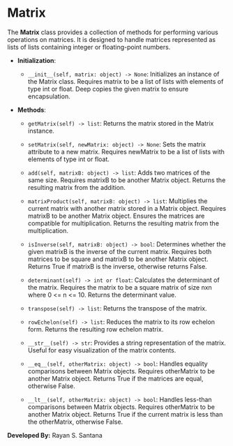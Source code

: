 # Matrix

The <strong>Matrix</strong> class provides a collection of methods for performing various operations on matrices. 
It is designed to handle matrices represented as lists of lists containing integer or 
floating-point numbers.

- <strong>Initialization</strong>:

  - `__init__(self, matrix: object) -> None`:
  Initializes an instance of the Matrix class.
  Requires matrix to be a list of lists with elements of type int or float.
  Deep copies the given matrix to ensure encapsulation.

- <strong>Methods</strong>:

  - `getMatrix(self) -> list`:
  Returns the matrix stored in the Matrix instance.

  - `setMatrix(self, newMatrix: object) -> None`:
  Sets the matrix attribute to a new matrix.
  Requires newMatrix to be a list of lists with elements of type int or float.

  - `add(self, matrixB: object) -> list`:
  Adds two matrices of the same size.
  Requires matrixB to be another Matrix object.
  Returns the resulting matrix from the addition.

  - `matrixProduct(self, matrixB: object) -> list`:
  Multiplies the current matrix with another matrix stored in a Matrix object.
  Requires matrixB to be another Matrix object.
  Ensures the matrices are compatible for multiplication.
  Returns the resulting matrix from the multiplication.
  
  - `isInverse(self, matrixB: object) -> bool`:
  Determines whether the given matrixB is the inverse of the current matrix.
  Requires both matrices to be square and matrixB to be another Matrix object.
  Returns True if matrixB is the inverse, otherwise returns False.

  - `determinant(self) -> int or float`:
  Calculates the determinant of the matrix.
  Requires the matrix to be a square matrix of size nxn where 0 <= n <= 10.
  Returns the determinant value.

  - `transpose(self) -> list`:
  Returns the transpose of the matrix.

  - `rowEchelon(self) -> list`:
  Reduces the matrix to its row echelon form.
  Returns the resulting row echelon matrix.

  - `__str__(self) -> str`:
  Provides a string representation of the matrix.
  Useful for easy visualization of the matrix contents.

  - `__eq__(self, otherMatrix: object) -> bool`:
  Handles equality comparisons between Matrix objects.
  Requires otherMatrix to be another Matrix object.
  Returns True if the matrices are equal, otherwise False.

  - `__lt__(self, otherMatrix: object) -> bool`:
  Handles less-than comparisons between Matrix objects.
  Requires otherMatrix to be another Matrix object.
  Returns True if the current matrix is less than the otherMatrix, otherwise False.

<strong>Developed By:</strong>
Rayan S. Santana
